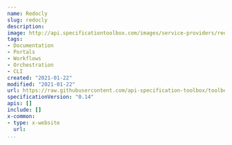 ```yaml
---
name: Redocly
slug: redocly
description:
image: http://api.specificationtoolbox.com/images/service-providers/redocly.png
tags:
- Documentation
- Portals
- Workflows
- Orchestration
- CLI
created: "2021-01-22"
modified: "2021-01-22"
url: https://raw.githubusercontent.com/api-specification-toolbox/toolbox/main/_services/redocly.md
specificationVersion: "0.14"
apis: []
include: []
x-common:
- type: x-website
  url:
...
```

